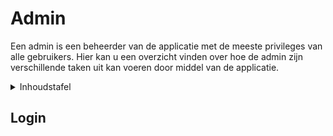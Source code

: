 # Admin
Een admin is een beheerder van de applicatie met de meeste privileges van alle gebruikers.
Hier kan u een overzicht vinden over hoe de admin zijn verschillende taken uit kan voeren
door middel van de applicatie.

<details>
<summary>Inhoudstafel</summary>

- [Login](#login)
</details>

## Login
